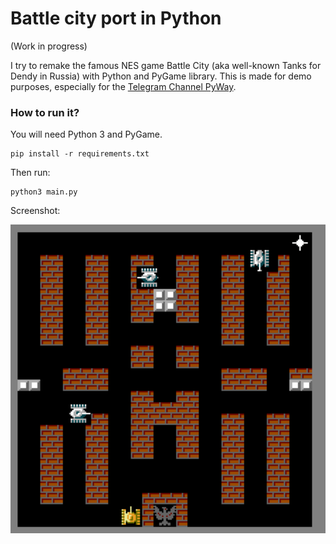 # Battle city port in Python

(Work in progress)

I try to remake the famous NES game Battle City (aka well-known Tanks for Dendy in Russia) with Python and PyGame library.
This is made for demo purposes, especially for the [Telegram Channel PyWay](https://t.me/pyway).

### How to run it?

You will need Python 3 and PyGame.

```
pip install -r requirements.txt
```

Then run:

```
python3 main.py
```

Screenshot:

![screenshot](data/screenshot.png)
